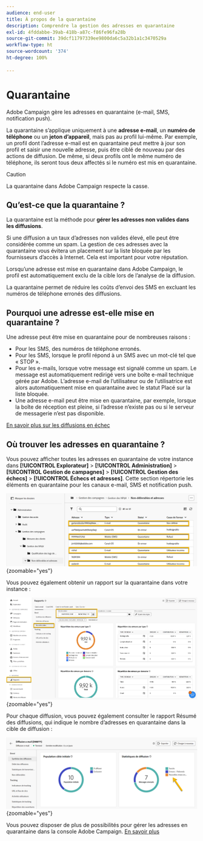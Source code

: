```yaml
---
audience: end-user
title: À propos de la quarantaine
description: Comprendre la gestion des adresses en quarantaine
exl-id: 4fddabbe-39ab-418b-a87c-f86fe96fa28b
source-git-commit: 39dcf11797339ee9800da6c5a32b1a1c3470529a
workflow-type: ht
source-wordcount: '374'
ht-degree: 100%

---
```


# Quarantaine

Adobe Campaign gère les adresses en quarantaine (e-mail, SMS, notification push).

La quarantaine s’applique uniquement à une **adresse e-mail**, un **numéro de téléphone** ou un **jeton d’appareil**, mais pas au profil lui-même. Par exemple, un profil dont l’adresse e-mail est en quarantaine peut mettre à jour son profil et saisir une nouvelle adresse, puis être ciblé de nouveau par des actions de diffusion. De même, si deux profils ont le même numéro de téléphone, ils seront tous deux affectés si le numéro est mis en quarantaine.


>[!CAUTION]
>
>La quarantaine dans Adobe Campaign respecte la casse.

## Qu’est-ce que la quarantaine ?

La quarantaine est la méthode pour **gérer les adresses non valides dans les diffusions**.

Si une diffusion a un taux d’adresses non valides élevé, elle peut être considérée comme un spam. La gestion de ces adresses avec la quarantaine vous évitera un placement sur la liste bloquée par les fournisseurs d’accès à Internet. Cela est important pour votre réputation.

Lorsqu’une adresse est mise en quarantaine dans Adobe Campaign, le profil est automatiquement exclu de la cible lors de l’analyse de la diffusion.

La quarantaine permet de réduire les coûts d’envoi des SMS en excluant les numéros de téléphone erronés des diffusions.

## Pourquoi une adresse est-elle mise en quarantaine ?

Une adresse peut être mise en quarantaine pour de nombreuses raisons :

- Pour les SMS, des numéros de téléphone erronés.
- Pour les SMS, lorsque le profil répond à un SMS avec un mot-clé tel que « STOP ».
- Pour les e-mails, lorsque votre message est signalé comme un spam. Le message est automatiquement redirigé vers une boîte e-mail technique gérée par Adobe. L’adresse e-mail de l’utilisateur ou de l’utilisatrice est alors automatiquement mise en quarantaine avec le statut Placé sur la liste bloquée.
- Une adresse e-mail peut être mise en quarantaine, par exemple, lorsque la boîte de réception est pleine, si l’adresse n’existe pas ou si le serveur de messagerie n’est pas disponible.

[En savoir plus sur les diffusions en échec](https://experienceleague.adobe.com/fr/docs/campaign-classic/using/sending-messages/monitoring-deliveries/understanding-delivery-failures)

## Où trouver les adresses en quarantaine ?

Vous pouvez afficher toutes les adresses en quarantaine de votre instance dans **[!UICONTROL Explorateur]** > **[!UICONTROL Administration]** > **[!UICONTROL Gestion de campagnes]** > **[!UICONTROL Gestion des échecs]** > **[!UICONTROL Échecs et adresses]**. Cette section répertorie les éléments en quarantaine pour les canaux e-mail, SMS et notification push.

![](assets/quarantine_location.png){zoomable="yes"}

Vous pouvez également obtenir un rapport sur la quarantaine dans votre instance :

![](assets/quarantine_reports.png){zoomable="yes"}

Pour chaque diffusion, vous pouvez également consulter le rapport Résumé des diffusions, qui indique le nombre d’adresses en quarantaine dans la cible de diffusion :

![](assets/quarantine_delivery.png){zoomable="yes"}

Vous pouvez disposer de plus de possibilités pour gérer les adresses en quarantaine dans la console Adobe Campaign. [En savoir plus](https://experienceleague.adobe.com/fr/docs/campaign/campaign-v8/send/failures/quarantines#access-quarantined-addresses)
